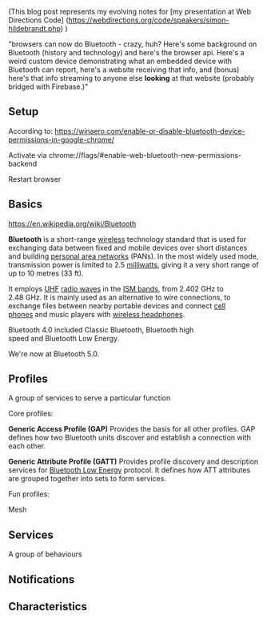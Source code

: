 (This blog post represents my evolving notes for [my presentation at Web Directions Code] (https://webdirections.org/code/speakers/simon-hildebrandt.php) )

"browsers can now do Bluetooth - crazy, huh? Here's some background on Bluetooth (history and technology) and here's the browser api. Here's a weird custom device demonstrating what an embedded device with Bluetooth can report, here's a website receiving that info, and (bonus) here's that info streaming to anyone else **looking** at that website (probably bridged with Firebase.)"


## Setup

According to: https://winaero.com/enable-or-disable-bluetooth-device-permissions-in-google-chrome/

Activate via chrome://flags/#enable-web-bluetooth-new-permissions-backend

Restart browser

## Basics

https://en.wikipedia.org/wiki/Bluetooth

**Bluetooth** is a short-range [wireless](https://en.wikipedia.org/wiki/Wireless "Wireless") technology standard that is used for exchanging data between fixed and mobile devices over short distances and building [personal area networks](https://en.wikipedia.org/wiki/Personal_area_network "Personal area network") (PANs). In the most widely used mode, transmission power is limited to 2.5 [milliwatts](https://en.wikipedia.org/wiki/Milliwatt "Milliwatt"), giving it a very short range of up to 10 metres (33 ft). 

It employs [UHF](https://en.wikipedia.org/wiki/Ultra_high_frequency "Ultra high frequency") [radio waves](https://en.wikipedia.org/wiki/Radio_wave "Radio wave") in the [ISM bands](https://en.wikipedia.org/wiki/ISM_band "ISM band"), from 2.402 GHz to 2.48 GHz. It is mainly used as an alternative to wire connections, to exchange files between nearby portable devices and connect [cell phones](https://en.wikipedia.org/wiki/Cell_phone "Cell phone") and music players with [wireless headphones](https://en.wikipedia.org/wiki/Wireless_headphone "Wireless headphone").

Bluetooth 4.0 included Classic Bluetooth, Bluetooth high speed and Bluetooth Low Energy.

We're now at Bluetooth 5.0.

## Profiles

A group of services to serve a particular function

Core profiles:

**Generic Access Profile (GAP)** 
Provides the basis for all other profiles. GAP defines how two Bluetooth units discover and establish a connection with each other.

**Generic Attribute Profile (GATT)**
Provides profile discovery and description services for [Bluetooth Low Energy](https://en.wikipedia.org/wiki/Bluetooth_Low_Energy "Bluetooth Low Energy") protocol. It defines how ATT attributes are grouped together into sets to form services.

Fun profiles:

Mesh


## Services

A group of behaviours 

## Notifications

## Characteristics

